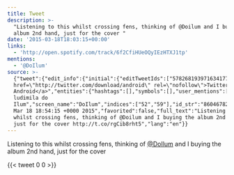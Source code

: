 ```yaml
---
title: Tweet
description: >-
  "Listening to this whilst crossing fens, thinking of @Doilum and I buying the
  album 2nd hand, just for the cover "
date: '2015-03-18T18:03:15+00:00'
links:
  - 'http://open.spotify.com/track/6f2CfiHUeOQyIEzHTXJ1tp'
mentions:
  - '@DoIlum'
source: >-
  {"tweet":{"edit_info":{"initial":{"editTweetIds":["578268193971634177"],"editableUntil":"2015-03-18T19:54:15.803Z","editsRemaining":"5","isEditEligible":true}},"retweeted":false,"source":"<a
  href=\"http://twitter.com/download/android\" rel=\"nofollow\">Twitter for
  Android</a>","entities":{"hashtags":[],"symbols":[],"user_mentions":[{"name":"Ana
  ludimila do
  Ilum","screen_name":"DoIlum","indices":["52","59"],"id_str":"860467827140153344","id":"860467827140153344"}],"urls":[{"url":"http://t.co/rgCib8rht5","expanded_url":"http://open.spotify.com/track/6f2CfiHUeOQyIEzHTXJ1tp","display_url":"open.spotify.com/track/6f2CfiHU…","indices":["112","134"]}]},"display_text_range":["0","134"],"favorite_count":"0","id_str":"578268193971634177","truncated":false,"retweet_count":"0","id":"578268193971634177","possibly_sensitive":false,"created_at":"Wed
  Mar 18 18:54:15 +0000 2015","favorited":false,"full_text":"Listening to this
  whilst crossing fens, thinking of @Doilum and I buying the album 2nd hand,
  just for the cover http://t.co/rgCib8rht5","lang":"en"}}
---
```

Listening to this whilst crossing fens, thinking of [@DoIlum](https://twitter.com/@DoIlum) and I buying the album 2nd hand, just for the cover 
    
{{< tweet 0 0 >}}
    
